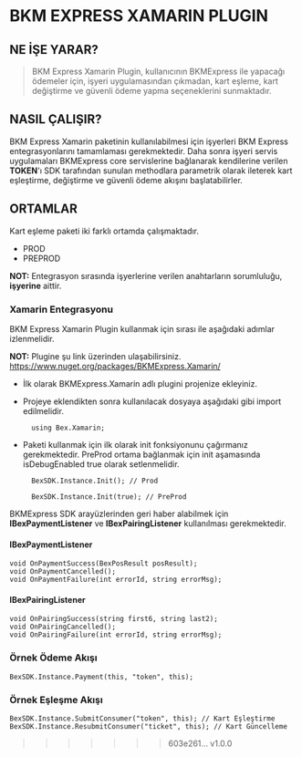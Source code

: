 # BKM EXPRESS XAMARIN PLUGIN

## NE İŞE YARAR?
> BKM Express Xamarin Plugin, kullanıcının BKMExpress ile yapacağı ödemeler için, işyeri uygulamasından çıkmadan, kart eşleme, kart değiştirme ve güvenli ödeme yapma seçeneklerini sunmaktadır.

## NASIL ÇALIŞIR?

BKM Express Xamarin paketinin kullanılabilmesi için işyerleri BKM Express entegrasyonlarını tamamlaması gerekmektedir. Daha sonra işyeri servis uygulamaları BKMExpress core servislerine bağlanarak kendilerine verilen **TOKEN**'ı SDK tarafından sunulan methodlara parametrik olarak ileterek kart eşleştirme, değiştirme ve güvenli ödeme akışını başlatabilirler.

## ORTAMLAR

Kart eşleme paketi iki farklı ortamda çalışmaktadır. 
* PROD
* PREPROD

**NOT:** Entegrasyon sırasında işyerlerine verilen anahtarların sorumluluğu, **işyerine** aittir.

### Xamarin Entegrasyonu

 BKM Express Xamarin Plugin kullanmak için sırası ile aşağıdaki adımlar izlenmelidir.
 
**NOT:** Plugine şu link üzerinden ulaşabilirsiniz. https://www.nuget.org/packages/BKMExpress.Xamarin/ 
* İlk olarak BKMExpress.Xamarin adlı plugini projenize ekleyiniz.

* Projeye eklendikten sonra kullanılacak dosyaya aşağıdaki gibi import edilmelidir.

        using Bex.Xamarin;

* Paketi kullanmak için ilk olarak init fonksiyonunu çağırmanız gerekmektedir. PreProd ortama bağlanmak için init aşamasında isDebugEnabled true olarak setlenmelidir.

        BexSDK.Instance.Init(); // Prod
    
        BexSDK.Instance.Init(true); // PreProd
    
BKMExpress SDK arayüzlerinden geri haber alabilmek için **IBexPaymentListener** ve **IBexPairingListener** kullanılması gerekmektedir.

#### IBexPaymentListener
    void OnPaymentSuccess(BexPosResult posResult);
    void OnPaymentCancelled();
    void OnPaymentFailure(int errorId, string errorMsg);
    
#### IBexPairingListener
    void OnPairingSuccess(string first6, string last2);
    void OnPairingCancelled();
    void OnPairingFailure(int errorId, string errorMsg);
    
    
### Örnek Ödeme Akışı
    BexSDK.Instance.Payment(this, "token", this);

### Örnek Eşleşme Akışı
    BexSDK.Instance.SubmitConsumer("token", this); // Kart Eşleştirme
    BexSDK.Instance.ResubmitConsumer("ticket", this); // Kart Güncelleme
>>>>>>> 603e261... v1.0.0
